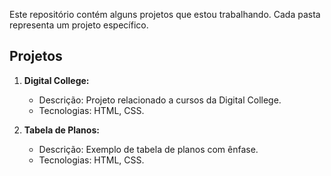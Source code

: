 Este repositório contém alguns projetos que estou trabalhando. Cada pasta representa um projeto específico.

## Projetos

1. **Digital College:**
   - Descrição: Projeto relacionado a cursos da Digital College.
   - Tecnologias: HTML, CSS.

2. **Tabela de Planos:**
   - Descrição: Exemplo de tabela de planos com ênfase.
   - Tecnologias: HTML, CSS.
